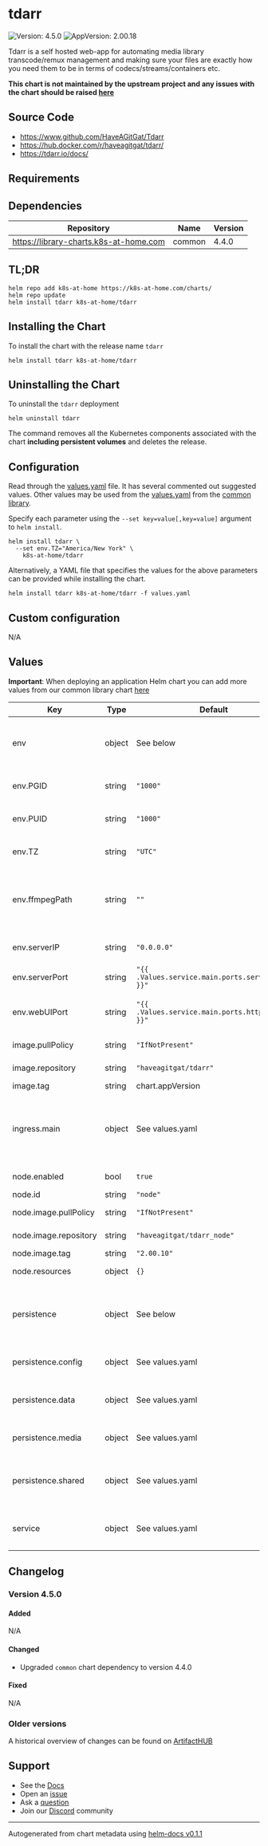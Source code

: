 # tdarr

![Version: 4.5.0](https://img.shields.io/badge/Version-4.5.0-informational?style=flat-square) ![AppVersion: 2.00.18](https://img.shields.io/badge/AppVersion-2.00.18-informational?style=flat-square)

Tdarr is a self hosted web-app for automating media library transcode/remux management and making sure your files are exactly how you need them to be in terms of codecs/streams/containers etc.

**This chart is not maintained by the upstream project and any issues with the chart should be raised [here](https://github.com/k8s-at-home/charts/issues/new/choose)**

## Source Code

* <https://www.github.com/HaveAGitGat/Tdarr>
* <https://hub.docker.com/r/haveagitgat/tdarr/>
* <https://tdarr.io/docs/>

## Requirements

## Dependencies

| Repository | Name | Version |
|------------|------|---------|
| https://library-charts.k8s-at-home.com | common | 4.4.0 |

## TL;DR

```console
helm repo add k8s-at-home https://k8s-at-home.com/charts/
helm repo update
helm install tdarr k8s-at-home/tdarr
```

## Installing the Chart

To install the chart with the release name `tdarr`

```console
helm install tdarr k8s-at-home/tdarr
```

## Uninstalling the Chart

To uninstall the `tdarr` deployment

```console
helm uninstall tdarr
```

The command removes all the Kubernetes components associated with the chart **including persistent volumes** and deletes the release.

## Configuration

Read through the [values.yaml](./values.yaml) file. It has several commented out suggested values.
Other values may be used from the [values.yaml](https://github.com/k8s-at-home/library-charts/tree/main/charts/stable/common/values.yaml) from the [common library](https://github.com/k8s-at-home/library-charts/tree/main/charts/stable/common).

Specify each parameter using the `--set key=value[,key=value]` argument to `helm install`.

```console
helm install tdarr \
  --set env.TZ="America/New York" \
    k8s-at-home/tdarr
```

Alternatively, a YAML file that specifies the values for the above parameters can be provided while installing the chart.

```console
helm install tdarr k8s-at-home/tdarr -f values.yaml
```

## Custom configuration

N/A

## Values

**Important**: When deploying an application Helm chart you can add more values from our common library chart [here](https://github.com/k8s-at-home/library-charts/tree/main/charts/stable/common)

| Key | Type | Default | Description |
|-----|------|---------|-------------|
| env | object | See below | environment variables. See [image docs](https://hub.docker.com/r/haveagitgat/tdarr) for more details. |
| env.PGID | string | `"1000"` | Set the container group id |
| env.PUID | string | `"1000"` | Set the container user id |
| env.TZ | string | `"UTC"` | Set the container timezone |
| env.ffmpegPath | string | `""` | Allow override for the pre-compiled tdarr ffmpeg binary |
| env.serverIP | string | `"0.0.0.0"` | tdarr server binding address |
| env.serverPort | string | `"{{ .Values.service.main.ports.server.port }}"` | tdarr server listening port |
| env.webUIPort | string | `"{{ .Values.service.main.ports.http.port }}"` | tdarr web UI listening port (same as Service port) |
| image.pullPolicy | string | `"IfNotPresent"` | image pull policy |
| image.repository | string | `"haveagitgat/tdarr"` | image repository |
| image.tag | string | chart.appVersion | image tag |
| ingress.main | object | See values.yaml | Enable and configure ingress settings for the chart under this key. |
| node.enabled | bool | `true` | Deploy a tdarr node. |
| node.id | string | `"node"` | Node ID |
| node.image.pullPolicy | string | `"IfNotPresent"` | image pull policy |
| node.image.repository | string | `"haveagitgat/tdarr_node"` | image repository |
| node.image.tag | string | `"2.00.10"` | image tag |
| node.resources | object | `{}` | Node resources |
| persistence | object | See below | Configure persistence settings for the chart under this key. |
| persistence.config | object | See values.yaml | Volume used for configuration |
| persistence.data | object | See values.yaml | Volume used for tdarr server database |
| persistence.media | object | See values.yaml | Volume used for media libraries |
| persistence.shared | object | See values.yaml | Volume used for shared storage. e.g. emptydir transcode |
| service | object | See values.yaml | Configures service settings for the chart. |

## Changelog

### Version 4.5.0

#### Added

N/A

#### Changed

* Upgraded `common` chart dependency to version 4.4.0

#### Fixed

N/A

### Older versions

A historical overview of changes can be found on [ArtifactHUB](https://artifacthub.io/packages/helm/k8s-at-home/tdarr?modal=changelog)

## Support

- See the [Docs](https://docs.k8s-at-home.com/our-helm-charts/getting-started/)
- Open an [issue](https://github.com/k8s-at-home/charts/issues/new/choose)
- Ask a [question](https://github.com/k8s-at-home/organization/discussions)
- Join our [Discord](https://discord.gg/sTMX7Vh) community

----------------------------------------------
Autogenerated from chart metadata using [helm-docs v0.1.1](https://github.com/k8s-at-home/helm-docs/releases/v0.1.1)
